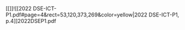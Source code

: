 [[]]![[2022 DSE-ICT-P1.pdf#page=4&rect=53,120,373,269&color=yellow|2022 DSE-ICT-P1, p.4]]2022DSEP1.pdf